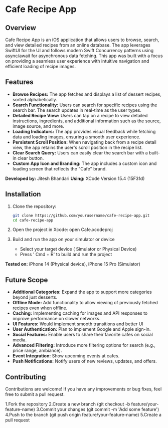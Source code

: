 
# Cafe Recipe App

## Overview
Cafe Recipe App is an iOS application that allows users to browse, search, and view detailed recipes from an online database. The app leverages SwiftUI for the UI and follows modern Swift Concurrency patterns using async/await for asynchronous data fetching. This app was built with a focus on providing a seamless user experience with intuitive navigation and efficient loading of recipe images.


## Features

- **Browse Recipes:** The app fetches and displays a list of dessert recipes, sorted alphabetically.
- **Search Functionality:** Users can search for specific recipes using the search bar. The search updates in real-time as the user types.
- **Detailed Recipe View:** Users can tap on a recipe to view detailed instructions, ingredients, and additional information such as the source, image source, and more.
- **Loading Indicators:** The app provides visual feedback while fetching data and loading images, ensuring a smooth user experience.
- **Persistent Scroll Position:** When navigating back from a recipe detail view, the app retains the user's scroll position in the recipe list.
- **Clear Search Query:** Users can easily clear the search bar with a built-in clear button.
- **Custom App Icon and Branding:** The app includes a custom icon and loading screen that reflects the "Cafe" brand.


**Developed by:** Jitesh Bhandari 
**Using:** XCode Version 15.4 (15F31d)  

## Installation

1. Clone the repository:
   ```bash
   git clone https://github.com/yourusername/cafe-recipe-app.git
   cd cafe-recipe-app

2. Open the project in Xcode:
   open Cafe.xcodeproj

3. Build and run the app on your simulator or device
   - Select your target device ( Simulator or Physical Device)
   - Press ' Cmd + R' to build and run the project


**Tested on:** iPhone 14 (Physical device), iPhone 15 Pro (Simulator)



## Future Scope
- **Additional Categories:** Expand the app to support more categories beyond just desserts.
- **Offline Mode:** Add functionality to allow viewing of previously fetched recipes even when offline.
- **Caching:** Implementing caching for images and API responses to improve performance on slower networks.
- **UI Features:** Would implement smooth transitions and better UI
- **User Authentication:** Plan to implement Google and Apple sign-in.
- **Social Features:** Enable users to share their favorite cafes on social media.
- **Advanced Filtering:** Introduce more filtering options for search (e.g., price range, ambiance).
- **Event Integration:** Show upcoming events at cafes.
- **Push Notifications:** Notify users of new reviews, updates, and offers.


## Contributing 
Contributions are welcome! If you have any improvements or bug fixes, feel free to submit a pull request.

1.Fork the repository
2.Create a new branch (git checkout -b feature/your-feature-name)
3.Commit your changes (git commit -m 'Add some feature')
4.Push to the branch (git push origin feature/your-feature-name)
5.Create a pull request


